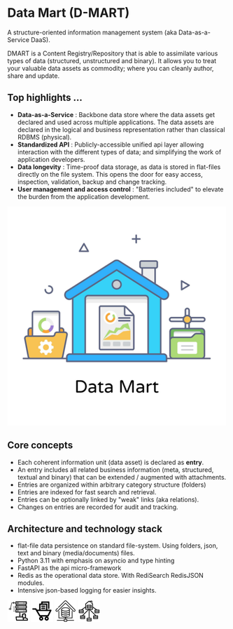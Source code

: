 # Data Mart (D-MART)

A structure-oriented information management system (aka Data-as-a-Service DaaS).

DMART is a Content Registry/Repository that is able to assimilate various types of data (structured, unstructured and binary). It allows you to treat your valuable data assets as commodity; where you can cleanly author, share and update. 

## Top highlights ...

- **Data-as-a-Service** : Backbone data store where the data assets get declared and used across multiple applications. The data assets are declared in the logical and business representation rather than classical RDBMS (physical).
- **Standardized API** : Publicly-accessible unified api layer allowing interaction with the different types of data; and simplifying the work of application developers.
- **Data longevity** : Time-proof data storage, as data is stored in flat-files directly on the file system. This opens the door for easy access, inspection, validation, backup and change tracking. 
- **User management and access control** : "Batteries included" to elevate the burden from the application development. 

<img src="./docs/data-mart.jpg" width="500">

## Core concepts

- Each coherent information unit (data asset) is declared as **entry**. 
- An entry includes all related business information (meta, structured, textual and binary) that can be extended / augmented with attachments.
- Entries are organized within arbitrary category structure (folders) 
- Entries are indexed for fast search and retrieval.
- Entries can be optionally linked by "weak" links (aka relations).
- Changes on entries are recorded for audit and tracking.

## Architecture and technology stack

  - flat-file data persistence on standard file-system. Using folders, json, text and binary (media/documents) files. 
  - Python 3.11 with emphasis on asyncio and type hinting
  - FastAPI as the api micro-framework 
  - Redis as the operational data store. With RediSearch RedisJSON modules.
  - Intensive json-based logging for easier insights.  

<img src="./docs/datamart-one.png" width="50"> <img src="./docs/datamart-two.png" width="50"> <img src="./docs/datamart-three.png" width="50"> <img src="./docs/datamart-four.png" width="50">
